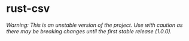 # rust-csv

*Warning: This is an unstable version of the project. Use with caution as there may be breaking changes until the first stable release (1.0.0).*

